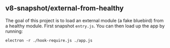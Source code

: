 ## v8-snapshot/external-from-healthy

The goal of this project is to load an external module (a fake bluebird) from a healthy module. First snapshot `entry.js`. You can then load up the
app by running:

```
electron -r ./hook-require.js ./app.js
``` 
